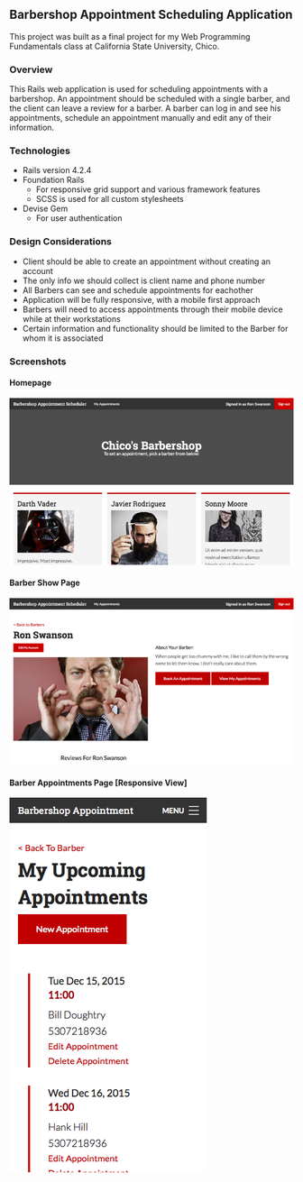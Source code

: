 ## Barbershop Appointment Scheduling Application
This project was built as a final project for my Web Programming Fundamentals
class at California State University, Chico.

### Overview
This Rails web application is used for scheduling appointments with a barbershop. An appointment should be scheduled with a single barber, and the client can leave a review for a barber. A barber can log in and see his appointments, schedule an appointment manually and edit any of their information.

### Technologies
* Rails version 4.2.4
* Foundation Rails
  * For responsive grid support and various framework features
  * SCSS is used for all custom stylesheets
* Devise Gem
  * For user authentication
### Design Considerations
* Client should be able to create an appointment without creating an account
* The only info we should collect is client name and phone number
* All Barbers can see and schedule appointments for eachother
* Application will be fully responsive, with a mobile first approach
 * Barbers will need to access appointments through their mobile device while at their workstations
* Certain information and functionality should be limited to the Barber for whom it is associated



### Screenshots

#### Homepage 
![Screenshot of the homepage](/screenshots/barbershop_home.png)



#### Barber Show Page
![Screenshot of the barber showpage](/screenshots/barbershop_show.png)



#### Barber Appointments Page [Responsive View]
![Screenshot of the barber appointments page](/screenshots/appointment_show.png)

